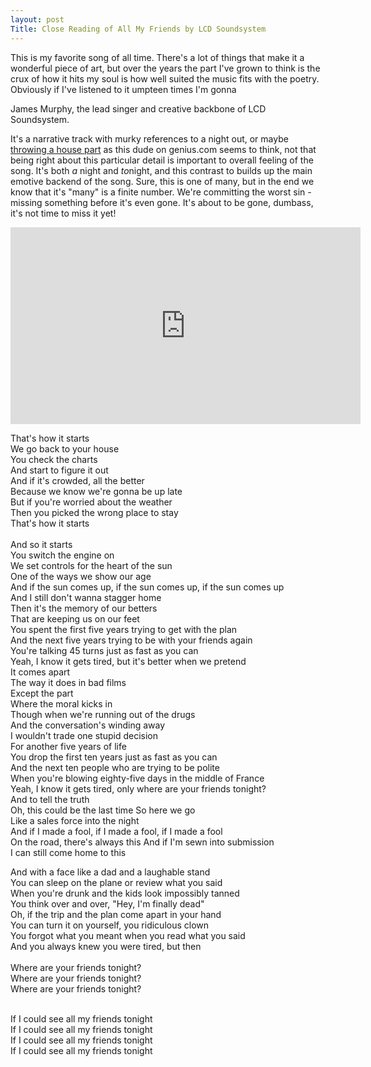```yaml
---
layout: post
Title: Close Reading of All My Friends by LCD Soundsystem 
---
```


This is my favorite song of all time. There's a lot of things that make it a wonderful piece of art, but over the years the part I've grown to think is the crux of how it hits my soul is how well suited the music fits with the poetry. Obviously if I've listened to it umpteen times I'm gonna 

James Murphy, the lead singer and creative backbone of LCD Soundsystem.

It's a narrative track with murky references to a night out, or maybe [throwing a house part](https://genius.com/1389483) as this dude on genius.com seems to think, not that being right about this particular detail is important to overall feeling of the song. It's both *a* night and *to*night, and this contrast to builds up the main emotive backend of the song. Sure, this is one of many, but in the end we know that it's "many" is a finite number. We're committing the worst sin - missing something before it's even gone. It's about to be gone, dumbass, it's not time to miss it yet! 

<iframe width="560" height="315" src="https://www.youtube.com/embed/uDRLW748j68" title="YouTube video player" frameborder="0" allow="accelerometer; autoplay; clipboard-write; encrypted-media; gyroscope; picture-in-picture; web-share" allowfullscreen></iframe>


<span class="annotation" title="The opening line sets the scene for the in and our of 'tonight' vs 'all nights'. 'That's how it starts' kicks off the specific outing that this song refers to, but at the same time compares it to a standard formed by all the other nights and outings. There's also a sense that we're not too far from the middle of the distribution of 'nights.' This casual attitude and placement of the night kind of in the middle of all nights in terms of quality tugs against the palpable preciousness that the singer clearly has for the night. That interplay is what makes the poetry so potent, and over the course of the song as it builds to its sonic apex, the preciousness seeps into all those nights. The point it builds is that every moment with your friends is a treasure. This line sets the stage for all of that.">That's how it starts </br>
We go back to your house</span> </br>
<span class="annotation" title="I've generally imagined 'the charts' as the music charts, as James Murphy is the lead singer of the band. I don't think it's particularly important. It continues to build the sense of friendship. He's giving credit to the friend as they 'figure it out,' or at the least try to _do_ something. ">You check the charts </br>
And start to figure it out</span> </br>
<span class="annotation" title="Prepare for an adventure! This subsection builds the anticipation of the evening being a fun one. It also alludes to the experience all parts have together.  ">And if it's crowded, all the better </br>
Because we know we're gonna be up late </br>
But if you're worried about the weather </br>
Then you picked the wrong place to stay</span> </br>
<span class="annotation" title="This is the end of the first verse, framing the description with the opening line, reminding us we're in the framework of one night.">That's how it starts</span> </br> </br>
<span class="annotation" title="There's a music break in the song, so we start the next verse of rooting ourselves back in the night we're having.">And so it starts</span> </br>
<span class="annotation" title="The night progresses, the squad is together in the car, and you're heading out.">You switch the engine on</span> </br>
<span class="annotation" title="I only recently learned this is a Pink Floyd reference. The admission of age is more potent. I'm only 26, to be 27 this month, and sometimes when I'm heading downtown with friends, we'll begin at a bar, get a few drinks at this place as a starter, move to another place for who knows why, ambiance?, then meander a bit more before making it to the main destination of the night. It's a little superfluous, and the impression I get from this line is that James and his friends are over that. They wanna go dancing, they don't need the pregame destinations, and just beeline there. We're dated well past the beginning, nearer to the end than the start, ">We set controls for the heart of the sun </br>
One of the ways we show our age</span> </br>
<span class="annotation" title="This is an example annotation.">And if the sun comes up, if the sun comes up, if the sun comes up</span> </br>
<span class="annotation" title="This is an example annotation.">And I still don't wanna stagger home</span> </br>
<span class="annotation" title="This is an example annotation.">Then it's the memory of our betters</span> </br>
<span class="annotation" title="This is an example annotation.">That are keeping us on our feet</span> </br>
<span class="annotation" title="When we graduated college, my friends and all moved to different parts of the country. We had goals and careers to pursue. We just spent four years studying _for_ something. To go do whatever it was we wanted to leave our mark in. Moving to go pursue that, start our careers, move into the 'real world' was just the next move, right? We've spent this first five years planting those seeds, figuring out how to live on our own, support ourselves, and get with the plan.">You spent the first five years trying to get with the plan</span> </br>
<span class="annotation" title="We've all been terribly lonely doing it. Yeah yeah we have new friends in our new places, they're fine, but it's hard to beat shared experience. All we do is talk about silly plans to move to each others' cities, how we'll make a billion dollars and buy land for everyone to come live on, reminisce on stunts we pulled and memories we made. All this getting with the plan is fine and all, but underneath all that, any sort of 'dream' that resonates with me is some version of trying to be with my friends again.">And the next five years trying to be with your friends again</span> </br>
<span class="annotation" title="The prophecy here is that you run through life until you're forty five _trying_. ">You're talking 45 turns just as fast as you can</span> </br>
<span class="annotation" title="This is an example annotation.">Yeah, I know it gets tired, but it's better when we pretend</span> </br>
<span class="annotation" title="Back to the night together, things have hit some sort of wall. ">It comes apart </br>
The way it does in bad films</span> </br>
<span class="annotation" title="This is an example annotation.">Except the part</span> </br>
<span class="annotation" title="This is an example annotation.">Where the moral kicks in</span> </br>
<span class="annotation" title="This is an example annotation.">Though when we're running out of the drugs</span> </br>
<span class="annotation" title="This is an example annotation.">And the conversation's winding away</span> </br>
<span class="annotation" title="This is an example annotation.">I wouldn't trade one stupid decision</span> </br>
<span class="annotation" title="This is an example annotation.">For another five years of life</span> </br>
<span class="annotation" title="This is an example annotation.">You drop the first ten years just as fast as you can</span> </br>
<span class="annotation" title="This is an example annotation.">And the next ten people who are trying to be polite</span> </br>
<span class="annotation" title="This is an example annotation.">When you're blowing eighty-five days in the middle of France</span> </br>
<span class="annotation" title="This is an example annotation.">Yeah, I know it gets tired, only where are your friends tonight?</span> </br>
<span class="annotation" title="This is an example annotation.">And to tell the truth</span> </br>
Oh, this could be the last time
<span class="annotation" title="This is an example annotation.">So here we go</span> </br>
<span class="annotation" title="This is an example annotation.">Like a sales force into the night</span> </br>
<span class="annotation" title="This is an example annotation.">And if I made a fool, if I made a fool, if I made a fool </br>
On the road, there's always this</span>
<span class="annotation" title="This is an example annotation.">And if I'm sewn into submission </br>
I can still come home to this</span>

<span class="annotation" title="This is an example annotation.">And with a face like a dad and a laughable stand</span> </br>
<span class="annotation" title="This is an example annotation.">You can sleep on the plane or review what you said</span> </br>
<span class="annotation" title="This is an example annotation.">When you're drunk and the kids look impossibly tanned</span> </br>
<span class="annotation" title="This is an example annotation.">You think over and over, "Hey, I'm finally dead"</span> </br>
<span class="annotation" title="This is an example annotation.">Oh, if the trip and the plan come apart in your hand</span> </br>
<span class="annotation" title="This is an example annotation.">You can turn it on yourself, you ridiculous clown</span> </br>
<span class="annotation" title="This is an example annotation.">You forgot what you meant when you read what you said</span> </br>
<span class="annotation" title="This is an example annotation.">And you always knew you were tired, but then</span> </br>
<span class="annotation" title="This is an example annotation."> </br>
Where are your friends tonight? </br>
Where are your friends tonight? </br>
Where are your friends tonight? </br>
</span>

<span class="annotation" title="This is an example annotation."> </br>
If I could see all my friends tonight </br>
If I could see all my friends tonight </br>
If I could see all my friends tonight </br>
If I could see all my friends tonight </br>
</span>
